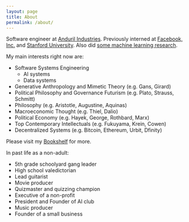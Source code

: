 ```yaml
---
layout: page
title: About
permalink: /about/
---
```


Software engineer at [Anduril Industries](http://anduril.com/).  Previously interned at [Facebook, Inc.](https://www.facebook.com/) and [Stanford University](http://stanford.com/). Also did [some machine learning research](https://scholar.google.com/citations?user=Inp7zBgAAAAJ&hl=en). 

My main interests right now are:
- Software Systems Engineering
  - AI systems 
  - Data systems 
- Generative Anthropology and Mimetic Theory (e.g. Gans, Girard)
- Political Philosophy and Governance Futurism (e.g. Plato, Strauss, Schmitt)
- Philosophy (e.g. Aristotle, Augustine, Aquinas)
- Macroeconomic Thought (e.g. Thiel, Dalio)
- Political Economy (e.g. Hayek, George, Rothbard, Marx)
- Top Contemporary Intellectuals (e.g. Fukuyama, Krein, Cowen)
- Decentralized Systems (e.g. Bitcoin, Ethereum, Urbit, Dfinity)

Please visit my [Bookshelf](https://bookshelf.website/abhay/mixes/dvadl/Bookshelf) for more.

In past life as a non-adult:
- 5th grade schoolyard gang leader
- High school valedictorian
- Lead guitarist
- Movie producer
- Quizmaster and quizzing champion
- Executive of a non-profit
- President and Founder of AI club
- Music producer
- Founder of a small business
